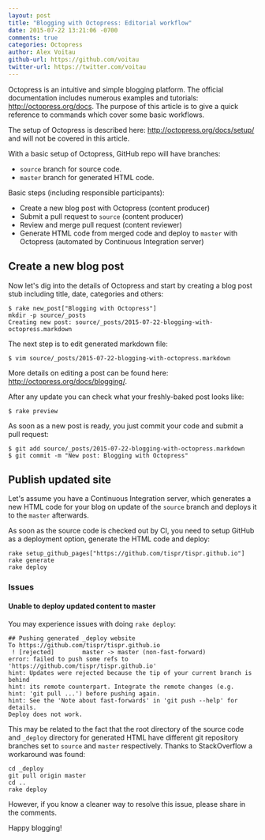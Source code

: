 ```yaml
---
layout: post
title: "Blogging with Octopress: Editorial workflow"
date: 2015-07-22 13:21:06 -0700
comments: true
categories: Octopress
author: Alex Voitau
github-url: https://github.com/voitau
twitter-url: https://twitter.com/voitau
---
```

Octopress is an intuitive and simple blogging platform. The official documentation includes numerous examples and tutorials: http://octopress.org/docs. The purpose of this article is to give a quick reference to commands which cover some basic workflows. 

The setup of Octopress is described here: http://octopress.org/docs/setup/ and will not be covered in this article.

With a basic setup of Octopress, GitHub repo will have branches:

- `source` branch for source code.
- `master` branch for generated HTML code.

Basic steps (including responsible participants):

- Create a new blog post with Octopress (content producer)
- Submit a pull request to `source` (content producer)
- Review and merge pull request (content reviewer)
- Generate HTML code from merged code and deploy to `master` with Octopress (automated by Continuous Integration server)

## Create a new blog post
Now let's dig into the details of Octopress and start by creating a blog post stub including title, date, categories and others:
```
$ rake new_post["Blogging with Octopress"]
mkdir -p source/_posts
Creating new post: source/_posts/2015-07-22-blogging-with-octopress.markdown
```

The next step is to edit generated markdown file:
```
$ vim source/_posts/2015-07-22-blogging-with-octopress.markdown
```
More details on editing a post can be found here: http://octopress.org/docs/blogging/. 

After any update you can check what your freshly-baked post looks like:
```
$ rake preview
```

As soon as a new post is ready, you just commit your code and submit a pull request:
```
$ git add source/_posts/2015-07-22-blogging-with-octopress.markdown
$ git commit -m "New post: Blogging with Octopress"
```

## Publish updated site
Let's assume you have a Continuous Integration server, which generates a new HTML code for your blog on update of the `source` branch and deploys it to the `master` afterwards.

As soon as the source code is checked out by CI, you need to setup GitHub as a deployment option, generate the HTML code and deploy:
```
rake setup_github_pages["https://github.com/tispr/tispr.github.io"]
rake generate
rake deploy
```

### Issues
#### Unable to deploy updated content to master
You may experience issues with doing `rake deploy`:

```
## Pushing generated _deploy website
To https://github.com/tispr/tispr.github.io
 ! [rejected]        master -> master (non-fast-forward)
error: failed to push some refs to 'https://github.com/tispr/tispr.github.io'
hint: Updates were rejected because the tip of your current branch is behind
hint: its remote counterpart. Integrate the remote changes (e.g.
hint: 'git pull ...') before pushing again.
hint: See the 'Note about fast-forwards' in 'git push --help' for details.
Deploy does not work.
```

This may be related to the fact that the root directory of the source code and `_deploy` directory for generated HTML have different git repository branches set to `source` and `master` respectively. Thanks to StackOverflow a  workaround was found:

```
cd _deploy
git pull origin master
cd ..
rake deploy
```

However, if you know a cleaner way to resolve this issue, please share in the comments.

Happy blogging!
